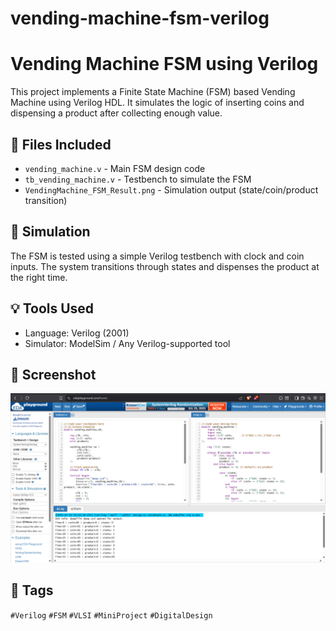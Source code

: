 # vending-machine-fsm-verilog
# Vending Machine FSM using Verilog

This project implements a Finite State Machine (FSM) based Vending Machine using Verilog HDL. It simulates the logic of inserting coins and dispensing a product after collecting enough value.

## 📁 Files Included
- `vending_machine.v` - Main FSM design code
- `tb_vending_machine.v` - Testbench to simulate the FSM
- `VendingMachine_FSM_Result.png` - Simulation output (state/coin/product transition)

## 🧪 Simulation
The FSM is tested using a simple Verilog testbench with clock and coin inputs. The system transitions through states and dispenses the product at the right time.

## 💡 Tools Used
- Language: Verilog (2001)
- Simulator: ModelSim / Any Verilog-supported tool

## 📸 Screenshot
![Simulation Output](VendingMachine_FSM_Result.png)

## 🔖 Tags
`#Verilog` `#FSM` `#VLSI` `#MiniProject` `#DigitalDesign`

